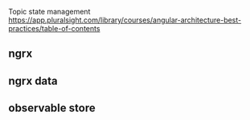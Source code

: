 Topic state management
https://app.pluralsight.com/library/courses/angular-architecture-best-practices/table-of-contents

## ngrx
## ngrx data
## observable store
